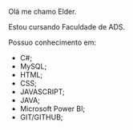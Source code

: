 Olá me chamo Elder.

Estou cursando Faculdade de ADS.

Possuo conhecimento em:

- C#;
- MySQL;
- HTML;
- CSS;
- JAVASCRIPT;
- JAVA;
- Microsoft Power BI;
- GIT/GITHUB;

